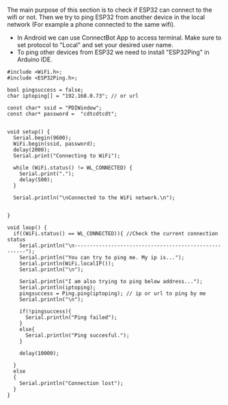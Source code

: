 The main purpose of this section is to check if ESP32 can connect to the wifi or not. Then we try to ping ESP32 from another device in the local network (For example a phone connected to the same wifi).<br />
- In Android we can use ConnectBot App to access terminal. Make sure to set protocol to "Local" and set your desired user name.
- To ping other devices from ESP32 we need to install "ESP32Ping" in Arduino IDE.

```
#include <WiFi.h>;
#include <ESP32Ping.h>;

bool pingsuccess = false;
char iptoping[] = "192.168.0.73"; // or url

const char* ssid = "PDIWindow";
const char* password =  "cdtcdtcdt";


void setup() {
  Serial.begin(9600);
  WiFi.begin(ssid, password);
  delay(2000);
  Serial.print("Connecting to WiFi");
 
  while (WiFi.status() != WL_CONNECTED) {
    Serial.print(".");
    delay(500);
  }
 
  Serial.println("\nConnected to the WiFi network.\n");


}
 
void loop() {
  if((WiFi.status() == WL_CONNECTED)){ //Check the current connection status
    Serial.println("\n------------------------------------------------------");
    Serial.println("You can try to ping me. My ip is...");
    Serial.println(WiFi.localIP());
    Serial.println("\n");

    Serial.println("I am also trying to ping below address...");
    Serial.println(iptoping);
    pingsuccess = Ping.ping(iptoping); // ip or url to ping by me
    Serial.println("\n");

    if(!pingsuccess){
      Serial.println("Ping failed");
    }
    else{
      Serial.println("Ping succesful.");
    }
    
    delay(10000);

  }
  else
  {
    Serial.println("Connection lost");
  }
}


```
